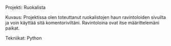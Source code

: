 Projekti: Ruokalista

Kuvaus: Projektissa olen toteuttanut ruokalistojen haun ravintoloiden sivuilta ja voin käyttää sitä komentoriviltäni. Ravintoloina 
ovat itse määrittelemäni paikat.

Tekniikat: Python
